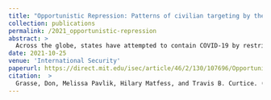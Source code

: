 ```yaml
---
title: "Opportunistic Repression: Patterns of civilian targeting by the state in response to COVID-19"
collection: publications
permalink: /2021_opportunistic-repression
abstract: > 
  Across the globe, states have attempted to contain COVID-19 by restricting movement, closing schools and businesses, and banning large gatherings. Such measures have expanded the degree of sanctioned state intervention into civilians' lives. But existing theories of preventive and responsive repression cannot explain why some countries experienced surges in repression after states in Africa initiated COVID-19-related lockdowns. While responsive repression occurs when states quell protests or riots, "opportunistic repression" arises when states use crises to suppress the political opposition. An examination of the relationship between COVID-19 shutdown policies and state violence against civilians in Africa tests this theory of opportunistic repression. Findings reveal a large and statistically significant relationship between shutdowns and repression, which holds after conditioning for the spread and lethality of the disease within-country and over time. A subnational case study of repression in Uganda provides evidence that the increase in repression appears to be concentrated in opposition areas that showed less support for Yoweri Museveni in the 2016 elections. Opportunistic repression provides a better explanation than theories of preventive or responsive repression for why Uganda experienced a surge in repression in 2020 and in what areas. The results have implications for theories of repression, authoritarian survival, the politics of emergency, and security.
date: 2021-10-25
venue: 'International Security'
paperurl: https://direct.mit.edu/isec/article/46/2/130/107696/Opportunistic-Repression-Civilian-Targeting-by-the
citation:  > 
  Grasse, Don, Melissa Pavlik, Hilary Matfess, and Travis B. Curtice. (2021)."Opportunistic Repression: Patterns of civilian targeting by the state in response to COVID-19." <i>International Security</i>. 46(2): 130-165. DOI: https://doi.org/10.1162/isec_a_00419
---
```


